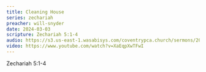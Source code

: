 ```yaml
---
title: Cleaning House
series: zechariah
preacher: will-snyder
date: 2024-03-03
scripture: Zechariah 5:1-4
audio: https://s3.us-east-1.wasabisys.com/coventrypca.church/sermons/2024.03.03A%20Cleaning%20House%20-%20Will%20Snyder.mp3
video: https://www.youtube.com/watch?v=XaEqpXwTFwI
---
```

Zechariah 5:1-4